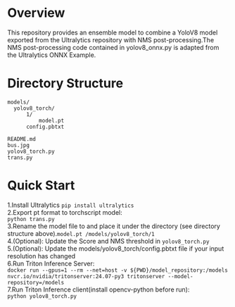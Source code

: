 # Overview
This repository provides an ensemble model to combine a YoloV8 model exported from the Ultralytics repository with NMS post-processing.The NMS post-processing code contained in yolov8_onnx.py is adapted from the Ultralytics ONNX Example.

# Directory Structure
    models/
      yolov8_torch/
          1/
              model.pt
          config.pbtxt
  
    README.md
    bus.jpg
    yolov8_torch.py
    trans.py
# Quick Start
1.Install Ultralytics 
    ```pip install ultralytics```   
2.Export pt format to torchscript model:  
    ```python trans.py```     
3.Rename the model file to and place it under the directory (see directory structure above).```model.pt /models/yolov8_torch/1```      
4.(Optional): Update the Score and NMS threshold in ```yolov8_torch.py```     
5.(Optional): Update the models/yolov8_torch/config.pbtxt file if your input resolution has changed     
6.Run Triton Inference Server:      
    ```docker run --gpus=1 --rm --net=host -v ${PWD}/model_repository:/models nvcr.io/nvidia/tritonserver:24.07-py3 tritonserver --model-repository=/models```       
7.Run Triton Inference client(install opencv-python before run):     
    ```python yolov8_torch.py```      
